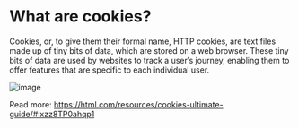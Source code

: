 # What are cookies?
Cookies, or, to give them their formal name, HTTP cookies, are text files made up of tiny bits of data, which are stored on a web browser. These tiny bits of data are used by websites to track a user’s journey, enabling them to offer features that are specific to each individual user.

![image](https://github.com/Vivek603/CookiesAnalyzer/assets/97391102/49dce19f-f7a4-4064-8aaa-cedd1817b1e2)

Read more: https://html.com/resources/cookies-ultimate-guide/#ixzz8TP0ahqp1

